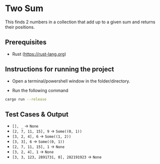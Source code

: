 # Two Sum

This finds 2 numbers in a collection that add up to a given sum and returns their positions.

## Prerequisites

- Rust (https://rust-lang.org)

## Instructions for running the project

- Open a terminal/powershell window in the folder/directory.

- Run the following command

```bash
cargo run --release
```

## Test Cases & Output

- `[], _` -> `None`
- `[2, 7, 11, 15], 9` -> `Some((0, 1))`
- `[3, 2, 4], 6` -> `Some((1, 2))`
- `[3, 3], 6` -> `Some((0, 1))`
- `[2, 7, 11, 15], 1` -> `None`
- `[3, 2, 4], 1` -> `None`
- `[3, 3, 123, 2891731, 0], 282191923` -> `None`

